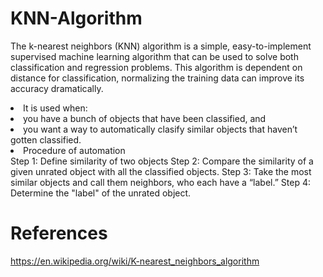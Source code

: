 # KNN-Algorithm
 The k-nearest neighbors (KNN) algorithm is a simple, easy-to-implement supervised machine
 learning algorithm that can be used to solve both classification and regression problems.
 This algorithm is dependent on distance for classification, normalizing the training data can improve its accuracy dramatically.

<li>It is used when: </li>
<li>you have a bunch of objects that have been classified, and</li>
<li>you want a way to automatically clasify similar objects that haven’t gotten classified.</li>

<li>Procedure of automation</li>
Step 1: Define similarity of two objects
Step 2: Compare the similarity of a given unrated object with all the classified objects.
Step 3: Take the most similar objects and call them neighbors, who each have a “label.”
Step 4: Determine the "label" of the unrated object.

# References
https://en.wikipedia.org/wiki/K-nearest_neighbors_algorithm
